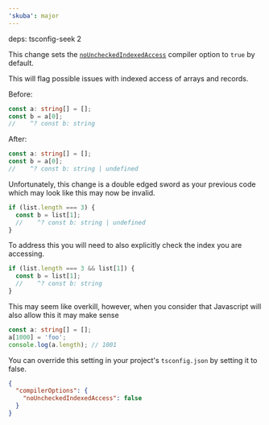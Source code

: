 ```yaml
---
'skuba': major
---
```


deps: tsconfig-seek 2

This change sets the [`noUncheckedIndexedAccess`](https://www.typescriptlang.org/tsconfig#noUncheckedIndexedAccess) compiler option to `true` by default.

This will flag possible issues with indexed access of arrays and records.

Before:

```ts
const a: string[] = [];
const b = a[0];
//    ^? const b: string
```

After:

```ts
const a: string[] = [];
const b = a[0];
//    ^? const b: string | undefined
```

Unfortunately, this change is a double edged sword as your previous code which may look like this may now be invalid.

```ts
if (list.length === 3) {
  const b = list[1];
  //    ^? const b: string | undefined
}
```

To address this you will need to also explicitly check the index you are accessing.

```ts
if (list.length === 3 && list[1]) {
  const b = list[1];
  //    ^? const b: string
}
```

This may seem like overkill, however, when you consider that Javascript will also allow this it may make sense

```ts
const a: string[] = [];
a[1000] = 'foo';
console.log(a.length); // 1001
```

You can override this setting in your project's `tsconfig.json` by setting it to false.

```json
{
  "compilerOptions": {
    "noUncheckedIndexedAccess": false
  }
}
```
